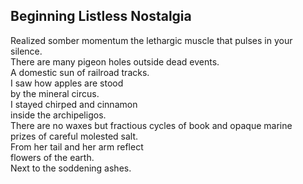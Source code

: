 Beginning Listless Nostalgia
----------------------------
Realized somber momentum the lethargic muscle that pulses in your silence.  
There are many pigeon holes outside dead events.  
A domestic sun of railroad tracks.  
I saw how apples are stood  
by the mineral circus.  
I stayed chirped and cinnamon  
inside the archipeligos.  
There are no waxes but fractious cycles of book and opaque marine  
prizes of careful molested salt.  
From her tail and her arm reflect  
flowers of the earth.  
Next to the soddening ashes.  
